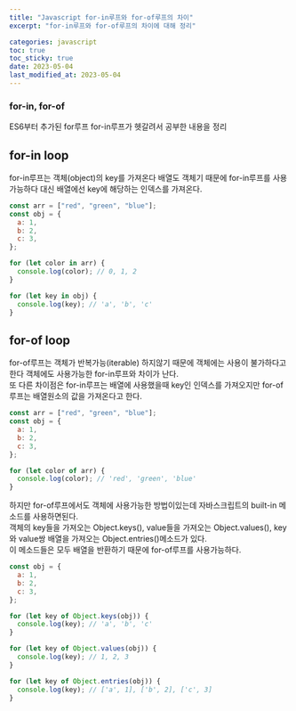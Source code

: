 ```yaml
---
title: "Javascript for-in루프와 for-of루프의 차이"
excerpt: "for-in루프와 for-of루프의 차이에 대해 정리"

categories: javascript
toc: true
toc_sticky: true
date: 2023-05-04
last_modified_at: 2023-05-04
---
```


### for-in, for-of

ES6부터 추가된 for루프 for-in루프가 헷갈려서 공부한 내용을 정리

## for-in loop

for-in루프는 객체(object)의 key를 가져온다 배열도 객체기 때문에 for-in루프를 사용가능하다 대신 배열에선 key에 해당하는 인덱스를 가져온다.

```javascript
const arr = ["red", "green", "blue"];
const obj = {
  a: 1,
  b: 2,
  c: 3,
};

for (let color in arr) {
  console.log(color); // 0, 1, 2
}

for (let key in obj) {
  console.log(key); // 'a', 'b', 'c'
}
```

## for-of loop

for-of루프는 객체가 반복가능(iterable) 하지않기 때문에 객체에는 사용이 불가하다고 한다 객체에도 사용가능한 for-in루프와 차이가 난다.  
또 다른 차이점은 for-in루프는 배열에 사용했을때 key인 인덱스를 가져오지만 for-of루프는 배열원소의 값을 가져온다고 한다.

```javascript
const arr = ["red", "green", "blue"];
const obj = {
  a: 1,
  b: 2,
  c: 3,
};

for (let color of arr) {
  console.log(color); // 'red', 'green', 'blue'
}
```

하지만 for-of루프에서도 객체에 사용가능한 방법이있는데 자바스크립트의 built-in 메소드를 사용하면된다.  
객체의 key들을 가져오는 Object.keys(), value들을 가져오는 Object.values(), key와 value쌍 배열을 가져오는 Object.entries()메소드가 있다.  
이 메소드들은 모두 배열을 반환하기 때문에 for-of루프를 사용가능하다.

```javascript
const obj = {
  a: 1,
  b: 2,
  c: 3,
};

for (let key of Object.keys(obj)) {
  console.log(key); // 'a', 'b', 'c'
}

for (let key of Object.values(obj)) {
  console.log(key); // 1, 2, 3
}

for (let key of Object.entries(obj)) {
  console.log(key); // ['a', 1], ['b', 2], ['c', 3]
}
```
